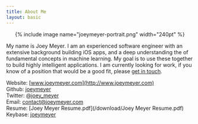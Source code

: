 ```yaml
---
title: About Me
layout: basic
---
```


<center>{% include image name="joeymeyer-portrait.png" width="240pt" %}</center>

My name is Joey Meyer. I am an experienced software engineer with an extensive background building iOS apps, and a deep understanding the of fundamental concepts in machine learning. My goal is to use these together to build highly intelligent applications. I am currently looking for work, if you know of a position that would be a good fit, please [get in touch](mailto:contact@joeymeyer.com).

Website: [www.joeymeyer.com](http://www.joeymeyer.com)  
Github: [joeymeyer](https://github.com/joeymeyer)  
Twitter: [@joey_meyer](https://twitter.com/joeymeyer)  
Email: [contact@joeymeyer.com](mailto:contact@joeymeyer.com)  
Resume: [Joey Meyer Resume.pdf](/download/Joey Meyer Resume.pdf)  
Keybase: [joeymeyer](https://keybase.io/joeymeyer)  
